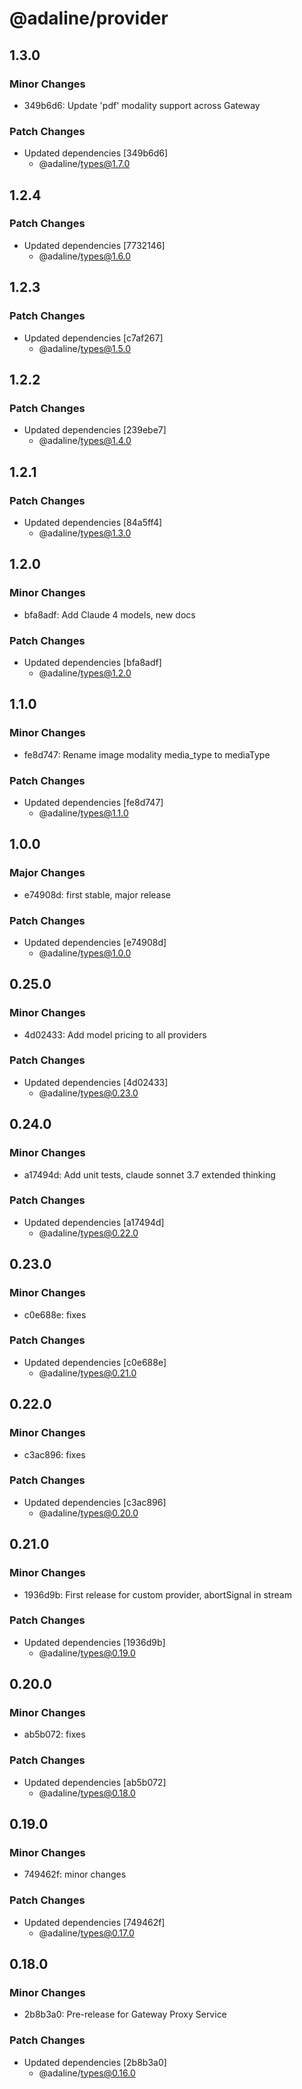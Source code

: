 # @adaline/provider

## 1.3.0

### Minor Changes

- 349b6d6: Update 'pdf' modality support across Gateway

### Patch Changes

- Updated dependencies [349b6d6]
  - @adaline/types@1.7.0

## 1.2.4

### Patch Changes

- Updated dependencies [7732146]
  - @adaline/types@1.6.0

## 1.2.3

### Patch Changes

- Updated dependencies [c7af267]
  - @adaline/types@1.5.0

## 1.2.2

### Patch Changes

- Updated dependencies [239ebe7]
  - @adaline/types@1.4.0

## 1.2.1

### Patch Changes

- Updated dependencies [84a5ff4]
  - @adaline/types@1.3.0

## 1.2.0

### Minor Changes

- bfa8adf: Add Claude 4 models, new docs

### Patch Changes

- Updated dependencies [bfa8adf]
  - @adaline/types@1.2.0

## 1.1.0

### Minor Changes

- fe8d747: Rename image modality media_type to mediaType

### Patch Changes

- Updated dependencies [fe8d747]
  - @adaline/types@1.1.0

## 1.0.0

### Major Changes

- e74908d: first stable, major release

### Patch Changes

- Updated dependencies [e74908d]
  - @adaline/types@1.0.0

## 0.25.0

### Minor Changes

- 4d02433: Add model pricing to all providers

### Patch Changes

- Updated dependencies [4d02433]
  - @adaline/types@0.23.0

## 0.24.0

### Minor Changes

- a17494d: Add unit tests, claude sonnet 3.7 extended thinking

### Patch Changes

- Updated dependencies [a17494d]
  - @adaline/types@0.22.0

## 0.23.0

### Minor Changes

- c0e688e: fixes

### Patch Changes

- Updated dependencies [c0e688e]
  - @adaline/types@0.21.0

## 0.22.0

### Minor Changes

- c3ac896: fixes

### Patch Changes

- Updated dependencies [c3ac896]
  - @adaline/types@0.20.0

## 0.21.0

### Minor Changes

- 1936d9b: First release for custom provider, abortSignal in stream

### Patch Changes

- Updated dependencies [1936d9b]
  - @adaline/types@0.19.0

## 0.20.0

### Minor Changes

- ab5b072: fixes

### Patch Changes

- Updated dependencies [ab5b072]
  - @adaline/types@0.18.0

## 0.19.0

### Minor Changes

- 749462f: minor changes

### Patch Changes

- Updated dependencies [749462f]
  - @adaline/types@0.17.0

## 0.18.0

### Minor Changes

- 2b8b3a0: Pre-release for Gateway Proxy Service

### Patch Changes

- Updated dependencies [2b8b3a0]
  - @adaline/types@0.16.0
